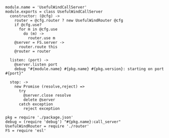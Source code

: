     module.name = 'UsefulWindCallServer'
    module.exports = class UsefulWindCallServer
      constructor: (@cfg) ->
        router = @cfg.router ? new UsefulWindRouter @cfg
        if @cfg.use?
          for m in @cfg.use
            do (m) ->
              router.use m
        @server = FS.server ->
          router.route this
        @router = router

      listen: (port) ->
        @server.listen port
        debug "#{module.name} #{pkg.name} #{pkg.version}: starting on port #{port}"

      stop: ->
        new Promise (resolve,reject) =>
          try
            @server.close resolve
            delete @server
          catch exception
            reject exception

    pkg = require './package.json'
    debug = (require 'debug') "#{pkg.name}:call_server"
    UsefulWindRouter = require './router'
    FS = require 'esl'
